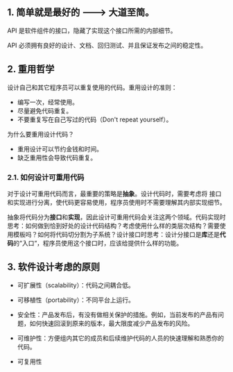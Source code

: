 <!--
 * @Author: your name
 * @Date: 2021-08-22 00:01:17
 * @LastEditTime: 2022-03-30 18:00:19
 * @LastEditors: DESKTOP-0S33AUT
 * @Description: In User Settings Edit
-->

## 1. 简单就是最好的 ---> 大道至简。

API 是软件组件的接口，隐藏了实现这个接口所需的内部细节。

API 必须拥有良好的设计、文档、回归测试、并且保证发布之间的稳定性。

## 2. 重用哲学

设计自己和其它程序员可以重复使用的代码。重用设计的准则：

- 编写一次，经常使用。
- 尽量避免代码重复。
- 不要重复写在自己写过的代码（Don't repeat yourself）。

为什么要重用设计代码？

- 重用设计可以节约金钱和时间。
- 缺乏重用性会导致代码重复。



### 2.1. 如何设计可重用代码

对于设计可重用代码而言，最重要的策略是**抽象**。设计代码时，需要考虑将	接口和实现进行分离，使代码更容易使用，程序员使用时不需要理解其内部实现细节。

​	抽象将代码分为**接口**和**实现**，因此设计可重用代码会关注这两个领域。代码实现时思考：如何做到恰到好处的设计代码结构？考虑使用什么样的类层次结构？需要使用模板吗？如何将代码切分割为子系统？设计接口时思考：设计分接口是**库**还是**代码**的“入口“，程序员使用这个接口时，应该给提供什么样的功能。

## 3. 软件设计考虑的原则

- 可扩展性（scalability）：代码之间耦合低。

- 可移植性（portability）：不同平台上运行。

- 安全性：产品发布后，有没有做相关保护的措施。例如，当前发布的产品有问题，如何快速回滚到原来的版本，最大限度减少产品发布的风险。

- 可维护性：方便组内其它的成员和后续维护代码的人员的快速理解和熟悉你的代码。

- 可复用性

  
